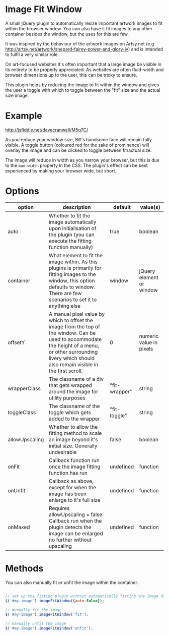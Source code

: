 Image Fit Window
================

A small jQuery plugin to automatically resize important artwork images to fit within the browser window. You can also have it fit images to any other container besides the window, but the uses for this are few.

It was inspired by the behaviour of the artwork images on Artsy.net (e.g http://artsy.net/artwork/shepard-fairey-power-and-glory-iv) and is intended to fulfil a very similar role. 

On art-focused websites it's often important that a large image be visible in its entirety to be properly appreciated. As websites are often fluid-width and browser dimensions up to the user, this can be tricky to ensure. 

This plugin helps by reducing the image to fit within the window and gives the user a toggle with which to toggle between the "fit" size and the actual size image.


Example
===============
http://jsfiddle.net/davecranwell/M5q7C/

As you reduce your window size, Bill's handsome face will remain fully visible. A toggle button (coloured red for the sake of prominence) will overlay the image and can be clicked to toggle between fit/actual size.

The image will reduce in width as you narrow your browser, but this is due to the `max-width` property in the CSS. The plugin's effect can be best experienced by making your browser wide, but short.

Options
==============

option | description | default | value(s)
------------- | ------------- | ------------- | -------------
auto  | Whether to fit the image automatically upon initialisation of the plugin (you can execute the fitting function manually) | true | boolean
container | What element to fit the image within. As this plugins is primarily for fitting images to the window, this option defaults to window. There are few scenarios to set it to anything else | window | jQuery element or window
offsetY | A manual pixel value by which to offset the image from the top of the window. Can be used to accommodate the height of a menu, or other surrounding livery which should also remain visible in the first scroll. | 0 | numeric value in pixels
wrapperClass | The classname of a div that gets wrapped around the image for utility purposes | "fit-wrapper" | string
toggleClass | The classname of the toggle which gets added to the wrapper | "fit-toggle" | string
allowUpscaling | Whether to allow the fitting method to scale an image beyond it's initial size. Generally undesirable | false | boolean
onFit | Callback function run once the image fitting function has run | undefined | function
onUnfit | Callback as above, except for when the image has been enlarge to it's full size | undefined | function
onMaxed | Requires allowUpscaling = false. Callback run when the plugin detects the image can be enlarged no further without upscaling | undefined | function

Methods
============

You can also manually fit or unfit the image within the container. 

```javascript

// set up the fitting plugin without automatically fitting the image during setup
$('#my-image').imageFitWindow({auto:false});

// manually fit the image
$('#my-image').imageFitWindow('fit');

// manually unfit the image
$('#my-image').imageFitWindow('unfit');

```
